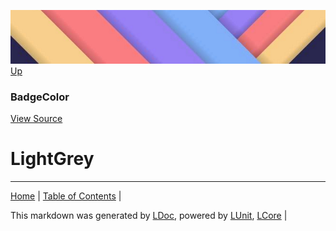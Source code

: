 ![](../Content/LDoc-banner-small.png "")
[Up](BadgeColor.md)
### BadgeColor
[View Source](BadgeColor.md)
# LightGrey
---

[Home](../../README.md) | [Table of Contents](../../TableOfContents.md) | 


This markdown was generated by [LDoc](https://github.com/CodeSingularity/LDoc), powered by [LUnit](https://github.com/CodeSingularity/LUnit), [LCore](https://github.com/CodeSingularity/LCore) | 

